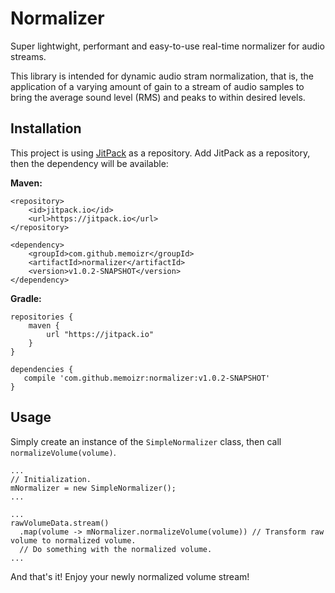 # Normalizer
Super lightwight, performant and easy-to-use real-time normalizer for audio streams.

This library is intended for dynamic audio stram normalization, that is, the application of a varying amount of gain to
a stream of audio samples to bring the average sound level (RMS) and peaks to within desired levels.

## Installation

This project is using <a href="http://jitpack.io">JitPack</a> as a repository. Add JitPack as a repository, then the dependency will be available:

**Maven:**
```
<repository>
    <id>jitpack.io</id>
    <url>https://jitpack.io</url>
</repository>
```
```
<dependency>
    <groupId>com.github.memoizr</groupId>
    <artifactId>normalizer</artifactId>
    <version>v1.0.2-SNAPSHOT</version>
</dependency>
```
**Gradle:**
```
repositories {
    maven {
        url "https://jitpack.io"
    }
}
```
```
dependencies {
   compile 'com.github.memoizr:normalizer:v1.0.2-SNAPSHOT'
}
```

## Usage

Simply create an instance of the `SimpleNormalizer` class, then call `normalizeVolume(volume)`.

```
...
// Initialization.
mNormalizer = new SimpleNormalizer();
...

...
rawVolumeData.stream()
  .map(volume -> mNormalizer.normalizeVolume(volume)) // Transform raw volume to normalized volume.
  // Do something with the normalized volume.
...

```

And that's it! Enjoy your newly normalized volume stream!



	
